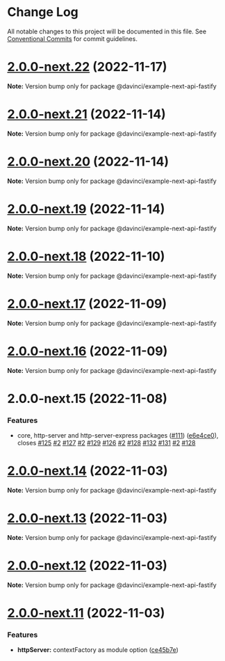 # Change Log

All notable changes to this project will be documented in this file.
See [Conventional Commits](https://conventionalcommits.org) for commit guidelines.

# [2.0.0-next.22](https://github.com/HPInc/davinci/compare/@davinci/example-next-api-fastify@2.0.0-next.21...@davinci/example-next-api-fastify@2.0.0-next.22) (2022-11-17)

**Note:** Version bump only for package @davinci/example-next-api-fastify





# [2.0.0-next.21](https://github.com/HPInc/davinci/compare/@davinci/example-next-api-fastify@2.0.0-next.20...@davinci/example-next-api-fastify@2.0.0-next.21) (2022-11-14)

**Note:** Version bump only for package @davinci/example-next-api-fastify





# [2.0.0-next.20](https://github.com/HPInc/davinci/compare/@davinci/example-next-api-fastify@2.0.0-next.19...@davinci/example-next-api-fastify@2.0.0-next.20) (2022-11-14)

**Note:** Version bump only for package @davinci/example-next-api-fastify





# [2.0.0-next.19](https://github.com/HPInc/davinci/compare/@davinci/example-next-api-fastify@2.0.0-next.18...@davinci/example-next-api-fastify@2.0.0-next.19) (2022-11-14)

**Note:** Version bump only for package @davinci/example-next-api-fastify





# [2.0.0-next.18](https://github.com/HPInc/davinci/compare/@davinci/example-next-api-fastify@2.0.0-next.17...@davinci/example-next-api-fastify@2.0.0-next.18) (2022-11-10)

**Note:** Version bump only for package @davinci/example-next-api-fastify





# [2.0.0-next.17](https://github.com/HPInc/davinci/compare/@davinci/example-next-api-fastify@2.0.0-next.16...@davinci/example-next-api-fastify@2.0.0-next.17) (2022-11-09)

**Note:** Version bump only for package @davinci/example-next-api-fastify





# [2.0.0-next.16](https://github.com/HPInc/davinci/compare/@davinci/example-next-api-fastify@2.0.0-next.15...@davinci/example-next-api-fastify@2.0.0-next.16) (2022-11-09)

**Note:** Version bump only for package @davinci/example-next-api-fastify





# 2.0.0-next.15 (2022-11-08)


### Features

* core, http-server and http-server-express packages ([#111](https://github.com/HPInc/davinci/issues/111)) ([e6e4ce0](https://github.com/HPInc/davinci/commit/e6e4ce0dcc81a3b44976cde471353f77ad872e65)), closes [#125](https://github.com/HPInc/davinci/issues/125) [#2](https://github.com/HPInc/davinci/issues/2) [#127](https://github.com/HPInc/davinci/issues/127) [#2](https://github.com/HPInc/davinci/issues/2) [#129](https://github.com/HPInc/davinci/issues/129) [#126](https://github.com/HPInc/davinci/issues/126) [#2](https://github.com/HPInc/davinci/issues/2) [#128](https://github.com/HPInc/davinci/issues/128) [#132](https://github.com/HPInc/davinci/issues/132) [#131](https://github.com/HPInc/davinci/issues/131) [#2](https://github.com/HPInc/davinci/issues/2) [#128](https://github.com/HPInc/davinci/issues/128)





# [2.0.0-next.14](https://github.com/HPInc/davinci/compare/@davinci/example-next-api-fastify@2.0.0-next.13...@davinci/example-next-api-fastify@2.0.0-next.14) (2022-11-03)

**Note:** Version bump only for package @davinci/example-next-api-fastify





# [2.0.0-next.13](https://github.com/HPInc/davinci/compare/@davinci/example-next-api-fastify@2.0.0-next.12...@davinci/example-next-api-fastify@2.0.0-next.13) (2022-11-03)

**Note:** Version bump only for package @davinci/example-next-api-fastify





# [2.0.0-next.12](https://github.com/HPInc/davinci/compare/@davinci/example-next-api-fastify@2.0.0-next.11...@davinci/example-next-api-fastify@2.0.0-next.12) (2022-11-03)

**Note:** Version bump only for package @davinci/example-next-api-fastify





# [2.0.0-next.11](https://github.com/HPInc/davinci/compare/@davinci/example-next-api-fastify@2.0.0-next.10...@davinci/example-next-api-fastify@2.0.0-next.11) (2022-11-03)


### Features

* **httpServer:** contextFactory as module option ([ce45b7e](https://github.com/HPInc/davinci/commit/ce45b7edb5f0ac7aff8540ab61066f13399b557d))
